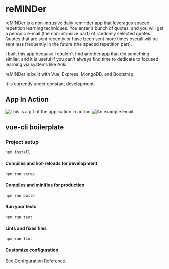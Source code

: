# reMINDer
reMINDer is a non-intrusive daily reminder app that leverages spaced repetition learning techniques. You enter a bunch of quotes, and you will get a periodic e-mail (the non-intrusive part) of randomly selected quotes. Quotes that are sent recently or have been sent more times overall will be sent less frequently in the future (the spaced repetition part).

I built this app because I couldn't find another app that did something similar, and it is useful if you can't always find time to dedicate to focused learning via systems like Anki.

reMINDer is built with Vue, Express, MongoDB, and Bootstrap.

It is currently under constant development.

## App In Action
![This is a gif of the application in action](https://i.imgur.com/5Lu8n4e.gif)
![An example email](https://i.imgur.com/6CMeZHU.png)

## vue-cli boilerplate
### Project setup
```
npm install
```

#### Compiles and hot-reloads for development
```
npm run serve
```

#### Compiles and minifies for production
```
npm run build
```

#### Run your tests
```
npm run test
```

#### Lints and fixes files
```
npm run lint
```

#### Customize configuration
See [Configuration Reference](https://cli.vuejs.org/config/).
